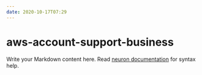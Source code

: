 ```yaml
---
date: 2020-10-17T07:29
---
```


# aws-account-support-business

Write your Markdown content here. Read [neuron documentation](https://neuron.zettel.page/2011404.html) for syntax help.

